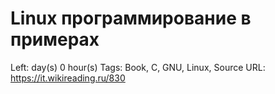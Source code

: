 # Linux программирование в примерах

Left:  day(s) 0 hour(s) 
Tags: Book, C, GNU, Linux, Source
URL: https://it.wikireading.ru/830